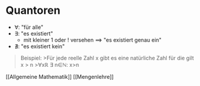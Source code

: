 # Quantoren
+ ∀: "für alle"
+ ∃: "es existiert"
	+ mit kleiner 1 oder ! versehen ==> "es existiert genau ein"
+ ∄: "es existiert kein"
>Beispiel:
	>Für jede reelle Zahl x gibt es eine natürliche Zahl für die gilt x > n 
	>∀xℝ ∃ n∈ℕ: x>n

[[Allgemeine Mathematik]] [[Mengenlehre]]
